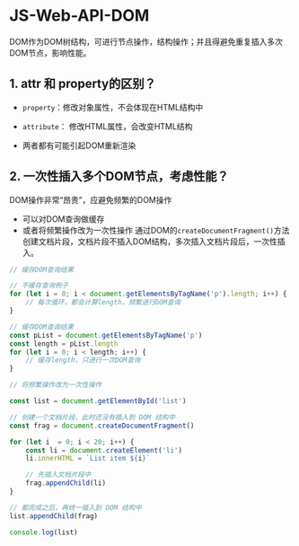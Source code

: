 # JS-Web-API-DOM

DOM作为DOM树结构，可进行节点操作，结构操作；并且得避免重复插入多次DOM节点，影响性能。

## 1. attr 和 property的区别？

- `property`：修改对象属性，不会体现在HTML结构中

- `attribute`： 修改HTML属性，会改变HTML结构

- 两者都有可能引起DOM重新渲染

## 2. 一次性插入多个DOM节点，考虑性能？

DOM操作非常“昂贵”，应避免频繁的DOM操作

- 可以对DOM查询做缓存
- 或者将频繁操作改为一次性操作 通过DOM的`createDocumentFragment()`方法创建文档片段，文档片段不插入DOM结构，多次插入文档片段后，一次性插入。

```js
// 缓存DOM查询结果

// 不缓存查询例子
for (let i = 0; i < document.getElementsByTagName('p').length; i++) {
    // 每次循环，都会计算length，频繁进行DOM查询
}

// 缓存DOM查询结果
const pList = document.getElementsByTagName('p')
const length = pList.length
for (let i = 0; i < length; i++) {
	// 缓存length，只进行一次DOM查询
}
```



```js
// 将频繁操作改为一次性操作

const list = document.getElementById('list')

// 创建一个文档片段，此时还没有插入到 DOM 结构中
const frag = document.createDocumentFragment()

for (let i  = 0; i < 20; i++) {
    const li = document.createElement('li')
    li.innerHTML = `List item ${i}`

    // 先插入文档片段中
    frag.appendChild(li)
}

// 都完成之后，再统一插入到 DOM 结构中
list.appendChild(frag)

console.log(list)
```



